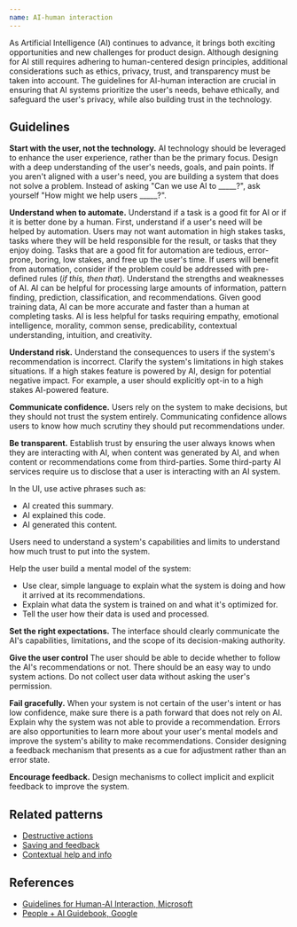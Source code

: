 ```yaml
---
name: AI-human interaction
---
```


As Artificial Intelligence (AI) continues to advance, it brings both exciting opportunities and new challenges for product design. Although designing for AI still requires adhering to human-centered design principles, additional considerations such as ethics, privacy, trust, and transparency must be taken into account. The guidelines for AI-human interaction are crucial in ensuring that AI systems prioritize the user's needs, behave ethically, and safeguard the user's privacy, while also building trust in the technology.

## Guidelines

**Start with the user, not the technology.** AI technology should be leveraged to enhance the user experience, rather than be the primary focus. Design with a deep understanding of the user's needs, goals, and pain points. If you aren't aligned with a user's need, you are building a system that does not solve a problem. Instead of asking "Can we use AI to _____?", ask yourself "How might we help users _____?".

**Understand when to automate.** Understand if a task is a good fit for AI or if it is better done by a human. First, understand if a user's need will be helped by automation. Users may not want automation in high stakes tasks, tasks where they will be held responsible for the result, or tasks that they enjoy doing. Tasks that are a good fit for automation are tedious, error-prone, boring, low stakes, and free up the user's time. If users will benefit from automation, consider if the problem could be addressed with pre-defined rules (_if this, then that_). Understand the strengths and weaknesses of AI. AI can be helpful for processing large amounts of information, pattern finding, prediction, classification, and recommendations. Given good training data, AI can be more accurate and faster than a human at completing tasks. AI is less helpful for tasks requiring empathy, emotional intelligence, morality, common sense, predicability, contextual understanding, intuition, and creativity.

**Understand risk.** Understand the consequences to users if the system's recommendation is incorrect. Clarify the system's limitations in high stakes situations. If a high stakes feature is powered by AI, design for potential negative impact. For example, a user should explicitly opt-in to a high stakes AI-powered feature.

**Communicate confidence.** Users rely on the system to make decisions, but they should not trust the system entirely. Communicating confidence allows users to know how much scrutiny they should put recommendations under.

**Be transparent.** Establish trust by ensuring the user always knows when they are interacting with AI, when content was generated by AI, and when content or recommendations come from third-parties. Some third-party AI services require us to disclose that a user is interacting with an AI system.

In the UI, use active phrases such as:
* AI created this summary.
* AI explained this code.
* AI generated this content.

Users need to understand a system's capabilities and limits to understand how much trust to put into the system.

Help the user build a mental model of the system:
* Use clear, simple language to explain what the system is doing and how it arrived at its recommendations. 
* Explain what data the system is trained on and what it's optimized for. 
* Tell the user how their data is used and processed.

**Set the right expectations.** The interface should clearly communicate the AI's capabilities, limitations, and the scope of its decision-making authority.

**Give the user control** The user should be able to decide whether to follow the AI's recommendations or not. There should be an easy way to undo system actions. Do not collect user data without asking the user's permission.

**Fail gracefully.** When your system is not certain of the user's intent or has low confidence, make sure there is a path forward that does not rely on AI. Explain why the system was not able to provide a recommendation. Errors are also opportunities to learn more about your user's mental models and improve the system's ability to make recommendations. Consider designing a feedback mechanism that presents as a cue for adjustment rather than an error state.

**Encourage feedback.** Design mechanisms to collect implicit and explicit feedback to improve the system.

## Related patterns

- [Destructive actions](/usability/destructive-actions)
- [Saving and feedback](/usability/saving-and-feedback)
- [Contextual help and info](/usability/contextual-help)

## References

- [Guidelines for Human-AI Interaction, Microsoft](https://www.microsoft.com/en-us/research/uploads/prod/2019/01/Guidelines-for-Human-AI-Interaction-camera-ready.pdf)
- [People + AI Guidebook, Google](https://pair.withgoogle.com/guidebook)
